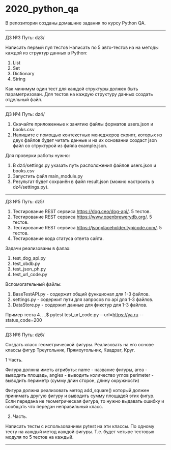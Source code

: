 # 2020_python_qa

В репозитории созданы домашние задания по курсу Python QA.

------------------------------------------------------------------------------

ДЗ №3
Путь: dz3/

Написать первый пул тестов
Написать по 5 авто-тестов на на методы каждой из структур данных в Python:
1) List
2) Set
3) Dictionary
4) String

Как минимум один тест для каждой структуры должен быть параметризован.
Для тестов на каждую структуру данных создать отдельный файл.

------------------------------------------------------------------------------

ДЗ №4
Путь: dz4/

1. Скачайте приложенные к занятию файлы форматов users.json и books.csv
2. Напишите с помощью контекстных менеджеров скрипт, которых из двух файлов
   будет читать данные и на их основании создаст json файл со структурой из
   файла example.json.

Для проверки работы нужно:
1. В dz4/settings.py указать путь расположения файлов users.json и books.csv
2. Запустить файл main_module.py
3. Результат будет сохранён в файл result.json (можно настроить
   в dz4/settings.py).

------------------------------------------------------------------------------

ДЗ №5
Путь: dz5/

1. Тестирование REST сервиса https://dog.ceo/dog-api/. 5 тестов.
2. Тестирование REST сервиса https://www.openbrewerydb.org/. 5 тестов.
3. Тестирование REST сервиса https://jsonplaceholder.typicode.com/. 5 тестов.
4. Тестирование кода статуса ответа сайта.

Задачи реализованы в фалах:
1. test_dog_api.py
2. test_obdb.py
3. test_json_ph.py
4. test_url_code.py

Вспомогательный файлы:
1. BaseTestAPI.py - содержит общий функционал для 1-3 файлов.
2. settings.py - содержит пути для запросов по api для 1-3 файлов.
3. DataStore.py - содержит данные для фикстур для 1-3 файлов.

Пример теста 4.
...$ pytest test_url_code.py --url=https://ya.ru --status_code=200

------------------------------------------------------------------------------

ДЗ №6
Путь: dz6/

Создать класс геометрической фигуры. Реализовать на его основе классы фигур
Треугольник, Прямоугольник, Квадрат, Круг.

1 Часть.

Фигура должна иметь атрибуты:
name - название фигуры,
area - выводить площадь,
angles - выводить количество углов
perimeter - выводить периметр (сумму длин сторон, длину окружности)

Фигура должна реализовать метод add_square() который должен принимать другую
фигуру и выводить сумму площадей этих фигур. Если передана не геометрическая
фигура, то нужно выдавать ошибку и сообщать что передан неправильный класс.

2. Часть.

Написать тесты с использованием pytest на эти классы.
По одному тесту на каждый метод каждой фигуры. Т.е. будет четыре тестовых
модуля по 5 тестов на каждый.

------------------------------------------------------------------------------
